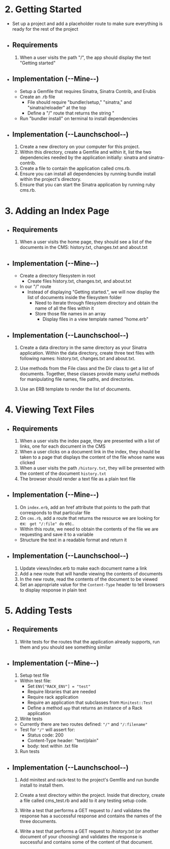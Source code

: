 # 2. Getting Started
  - Set up a project and add a placeholder route to make sure everything is ready for the rest of the project

  - ## Requirements
    1. When a user visits the path "/", the app should display the text "Getting started"

  - ## Implementation (--Mine--)
    - Setup a Gemfile that requires Sinatra, Sinatra Contrib, and Erubis
    - Create an .rb file
      - File should require "bundler/setup," "sinatra," and "sinatra/reloader" at the top
      - Define a "/" route that returns the string "
    - Run "bundler install" on terminal to install dependencies

  - ## Implementation (--Launchschool--)
    1. Create a new directory on your computer for this project.
    2. Within this directory, create a Gemfile and within it, list the two dependencies needed by the application initially: sinatra and sinatra-contrib.
    3. Create a file to contain the application called cms.rb.
    4. Ensure you can install all dependencies by running bundle install within the project's directory.
    5. Ensure that you can start the Sinatra application by running ruby cms.rb.


# 3. Adding an Index Page
  - ## Requirements
    1. When a user visits the home page, they should see a list of the documents in the CMS: history.txt, changes.txt and about.txt

  - ## Implementation (--Mine--)
    - Create a directory filesystem in root
      - Create files history.txt, changes.txt, and about.txt
    - In our "/" route
      - Instead of displaying "Getting started.", we will now display the list of documents inside the
        filesystem folder
        - Need to iterate through filesystem directory and obtain the name of all the files within it
        - Store those file names in an array
          - Display files in a view template named "home.erb"

  - ## Implementation (--Launchschool--)
    1. Create a data directory in the same directory as your Sinatra application. Within the data directory, create three text files with following names: history.txt, changes.txt and about.txt.

    2. Use methods from the File class and the Dir class to get a list of documents. Together, these classes provide many useful methods for manipulating file names, file paths, and directories.

    3. Use an ERB template to render the list of documents.


# 4. Viewing Text Files
  - ## Requirements 
    1. When a user visits the index page, they are presented with a list of links, one for each document in the CMS
    2. When a user clicks on a document link in the index, they should be taken to a page that displays the content of the file whose name was clicked
    3. When a user visits the path `/history.txt`, they will be presented with the content of the document `history.txt`
    4. The browser should render a text file as a plain text file

  - ## Implementation (--Mine--)
    1. On `index.erb`, add an href attribute that points to the path that corresponds to that particular file
    2. On `cms.rb`, add a route that returns the resource we are looking for ex: ` get "/:file" do` etc..
      - Within this route, we need to obtain the contents of the file we are requesting and save it to a variable
      - Structure the text in a readable format and return it

  - ## Implementation (--Launchschool--)
    1. Update views/index.erb to make each document name a link
    2. Add a new route that will handle viewing the contents of documents
    3. In the new route, read the contents of the document to be viewed
    4. Set an appropriate value for the `Content-Type` header to tell browsers to display response in plain text


# 5. Adding Tests
  - ## Requirements
    1. Write tests for the routes that the application already supports, run them and you should see something similar

  - ## Implementation (--Mine--)
    1. Setup test file
      - Within test file:
        - Set `ENV["RACK_ENV"] = "test"`
        - Require libraries that are needed
        - Require rack application
        - Require an application that subclasses from `Minitest::Test`
        - Define a method `app` that returns an instance of a Rack application
    2. Write tests
      - Currently there are two routes defined: `"/"` and `"/:filename"`
      - Test for `"/"` will assert for:
        - Status code: 200
        - Content-Type header: "text/plain"
        - body: text within .txt file
    3. Run tests
  
  - ## Implementation (--Launchschool--)
    1. Add minitest and rack-test to the project's Gemfile and run bundle install to install them.

    2. Create a test directory within the project. Inside that directory, create a file called cms_test.rb and add to it any testing setup code.

    3. Write a test that performs a GET request to / and validates the response has a successful response and contains the names of the three documents.

    4. Write a test that performs a GET request to /history.txt (or another document of your choosing) and validates the response is successful and contains some of the content of that document.
